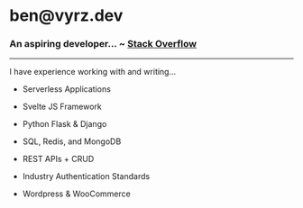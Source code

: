 # ben&#8203;@vyrz.dev

### An aspiring developer... ~ [Stack Overflow](https://stackoverflow.com/users/12873169/ben-parsons-willis)
-------------------------------------------------



I have experience working with and writing...

  - Serverless Applications

  - Svelte JS Framework

  - Python Flask & Django

  - SQL, Redis, and MongoDB

  - REST APIs + CRUD

  - Industry Authentication Standards

  - Wordpress & WooCommerce
